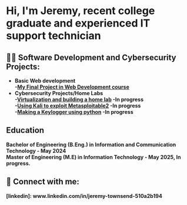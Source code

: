 <h1>Hi, I'm Jeremy, recent college graduate and experienced IT support technician </h1>

<h2>👨‍💻 Software Development and Cybersecurity Projects:</h2>

- <b>Basic Web development<b><br>
  -[My Final Project in Web Development course](https://github.com/JeremyTCyber/FinalProjectWebDevClass)<br> 
- <b> Cybersecurity Projects/Home Labs</b><br> 
  -[Virtualization and building a home lab]() -In progress <br>
  -[Using Kali to exploit Metasploitable2](https://github.com/JeremyTCyber/MetasploitPractice/blob/main/README.md) -In progress <br>
  -[Making a Keylogger using python]() -In progress <br>

<h2> Education </h2>
Bachelor of Engineering (B.Eng.) in Information and Communication Technology  - May 2024<br>
Master of Engineering (M.E) in Information Technology - May 2025, In progress.<br>



<h2> 🤳 Connect with me:</h2>
[linkedin]: www.linkedin.com/in/jeremy-townsend-510a2b194




